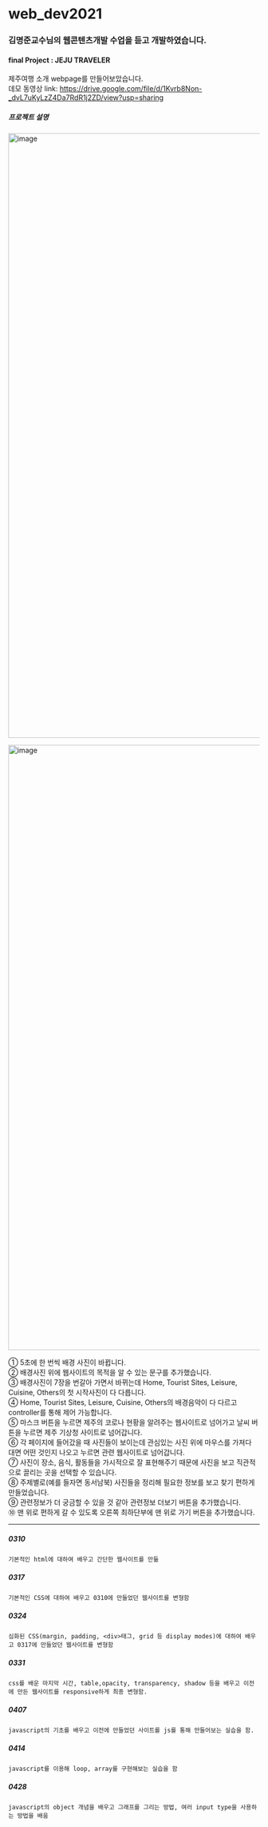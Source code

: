 # web_dev2021

### 김명준교수님의 웹콘텐츠개발 수업을 듣고 개발하였습니다.

#### final Project : JEJU TRAVELER
제주여행 소개 webpage를 만들어보았습니다. <br>
데모 동영상 link: https://drive.google.com/file/d/1Kvrb8Non-_dvL7uKyLzZ4Da7RdR1j2ZD/view?usp=sharing

##### 프로젝트 설명
<img width="1210" alt="image" src="https://github.com/ekgus9701/21-1_webDevelopment/assets/52192706/15380489-1221-47cf-9bcb-591aa036a9b6"><br>


<img width="1211" alt="image" src="https://github.com/ekgus9701/21-1_webDevelopment/assets/52192706/66816de2-8f41-4ce2-9b9a-74c76f31891d">

①	5초에 한 번씩 배경 사진이 바뀝니다.<br>
②	배경사진 위에 웹사이트의 목적을 알 수 있는 문구를 추가했습니다.<br>
③	배경사진이 7장을 번갈아 가면서 바뀌는데 Home, Tourist Sites, Leisure, Cuisine, Others의 첫 시작사진이 다 다릅니다.<br>
④	Home, Tourist Sites, Leisure, Cuisine, Others의 배경음악이 다 다르고 controller를 통해 제어 가능합니다.<br>
⑤	마스크 버튼을 누르면 제주의 코로나 현황을 알려주는 웹사이트로 넘어가고 날씨 버튼을 누르면 제주 기상청 사이트로 넘어갑니다.<br>
⑥	각 페이지에 들어갔을 때 사진들이 보이는데 관심있는 사진 위에 마우스를 가져다 대면 어떤 것인지 나오고 누르면 관련 웹사이트로 넘어갑니다.<br>
⑦	사진이 장소, 음식, 활동들을 가시적으로 잘 표현해주기 때문에 사진을 보고 직관적으로 끌리는 곳을 선택할 수 있습니다.<br>
⑧	주제별로(예를 들자면 동서남북) 사진들을 정리해 필요한 정보를 보고 찾기 편하게 만들었습니다.<br>
⑨	관련정보가 더 궁금할 수 있을 것 같아 관련정보 더보기 버튼을 추가했습니다. <br>
⑩	맨 위로 편하게 갈 수 있도록 오른쪽 최하단부에 맨 위로 가기 버튼을 추가했습니다.<br>



---------------


##### 0310 
```
기본적인 html에 대하여 배우고 간단한 웹사이트를 만듦
```

##### 0317
```
기본적인 CSS에 대하여 배우고 0310에 만들었던 웹사이트를 변형함
```


##### 0324
```
심화된 CSS(margin, padding, <div>태그, grid 등 display modes)에 대하여 배우고 0317에 만들었던 웹사이트를 변형함
```

##### 0331
```
css를 배운 마지막 시간, table,opacity, transparency, shadow 등을 배우고 이전에 만든 웹사이트를 responsive하게 최종 변형함. 
```
##### 0407
```
javascript의 기초를 배우고 이전에 만들었던 사이트를 js를 통해 만들어보는 실습을 함.
```

##### 0414
```
javascript를 이용해 loop, array를 구현해보는 실습을 함 
```
##### 0428
```
javascript의 object 개념을 배우고 그래프를 그리는 방법, 여러 input type을 사용하는 방법을 배움
```
